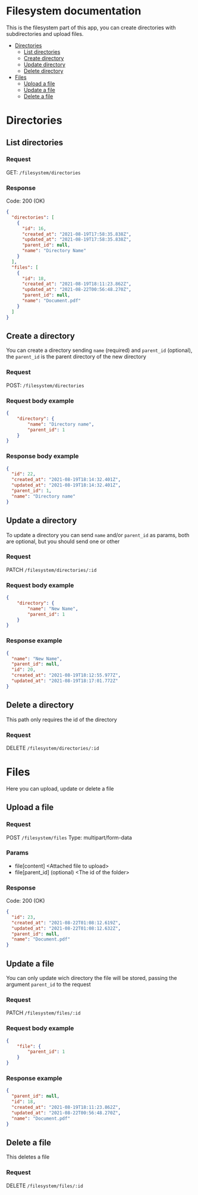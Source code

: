 # Filesystem documentation

This is the filesystem part of this app, you can create directories with subdirectories and upload files.

* [Directories](#directories)
  * [List directories](#list-directories)
  * [Create directory](#create-a-directory)
  * [Update directory](#update-a-directory)
  * [Delete directory](#delete-a-directory)
* [Files](#files)
  * [Upload a file](#upload-a-file)
  * [Update a file](#update-a-file)
  * [Delete a file](#delete-a-file)

# Directories

## List directories

### Request
GET: `/filesystem/directories`

### Response
Code: 200 (OK)
```json
{
  "directories": [
    {
      "id": 16,
      "created_at": "2021-08-19T17:58:35.838Z",
      "updated_at": "2021-08-19T17:58:35.838Z",
      "parent_id": null,
      "name": "Directory Name"
    }
  ],
  "files": [
    {
      "id": 18,
      "created_at": "2021-08-19T18:11:23.862Z",
      "updated_at": "2021-08-22T00:56:48.270Z",
      "parent_id": null,
      "name": "Document.pdf"
    }
  ]
}
```

## Create a directory

You can create a directory sending `name` (required) and `parent_id` (optional), the `parent_id` is the parent directory of the new directory

### Request
POST: `/filesystem/directories`

### Request body example
```json
{
	"directory": {
		"name": "Directory name",
		"parent_id": 1
	}
}
```

### Response body example
```json
{
  "id": 22,
  "created_at": "2021-08-19T18:14:32.401Z",
  "updated_at": "2021-08-19T18:14:32.401Z",
  "parent_id": 1,
  "name": "Directory name"
}
```

## Update a directory

To update a directory you can send `name` and/or `parent_id` as params, both are optional, but you should send one or other

### Request
PATCH `/filesystem/directories/:id`

### Request body example
```json
{
	"directory": {
		"name": "New Name",
		"parent_id": 1
	}
}
```

### Response example
```json
{
  "name": "New Name",
  "parent_id": null,
  "id": 20,
  "created_at": "2021-08-19T18:12:55.977Z",
  "updated_at": "2021-08-19T18:17:01.772Z"
}
```

## Delete a directory

This path only requires the id of the directory

### Request
DELETE `/filesystem/directories/:id`

# Files

Here you can upload, update or delete a file

## Upload a file

### Request
POST `/filesystem/files`
Type: multipart/form-data

### Params
* file[content] \<Attached file to upload\>
* file[parent_id] (optional) \<The id of the folder\>

### Response
Code: 200 (OK)
```json
{
  "id": 23,
  "created_at": "2021-08-22T01:08:12.619Z",
  "updated_at": "2021-08-22T01:08:12.632Z",
  "parent_id": null,
  "name": "Document.pdf"
}
```

## Update a file

You can only update wich directory the file will be stored, passing the argument `parent_id` to the request

### Request
PATCH `/filesystem/files/:id`

### Request body example
```json
{
	"file": {
		"parent_id": 1
	}
}
```


### Response example
```json
{
  "parent_id": null,
  "id": 18,
  "created_at": "2021-08-19T18:11:23.862Z",
  "updated_at": "2021-08-22T00:56:48.270Z",
  "name": "Document.pdf"
}
```

## Delete a file

This deletes a file
### Request
DELETE `/filesystem/files/:id`
